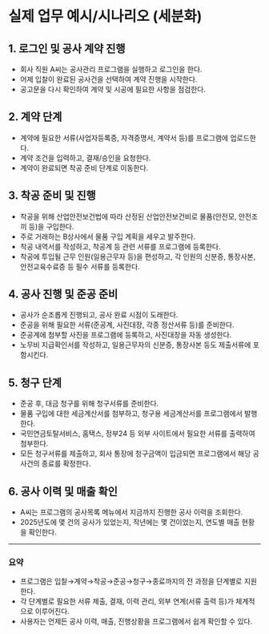 # 실제 업무 예시/시나리오 (세분화)

## 1. 로그인 및 공사 계약 진행
- 회사 직원 A씨는 공사관리 프로그램을 실행하고 로그인을 한다.
- 어제 입찰이 완료된 공사건을 선택하여 계약 진행을 시작한다.
- 공고문을 다시 확인하여 계약 및 시공에 필요한 사항을 점검한다.

## 2. 계약 단계
- 계약에 필요한 서류(사업자등록증, 자격증명서, 계약서 등)를 프로그램에 업로드한다.
- 계약 조건을 입력하고, 결재/승인을 요청한다.
- 계약이 완료되면 착공 준비 단계로 이동한다.

## 3. 착공 준비 및 진행
- 착공을 위해 산업안전보건법에 따라 산정된 산업안전보건비로 물품(안전모, 안전조끼 등)을 구입한다.
- 주로 거래하는 B상사에서 물품 구입 계획을 세우고 발주한다.
- 착공 내역서를 작성하고, 착공계 등 관련 서류를 프로그램에 등록한다.
- 착공에 투입될 근무 인원(일용근무자 등)을 편성하고, 각 인원의 신분증, 통장사본, 안전교육수료증 등 필수 서류를 등록한다.

## 4. 공사 진행 및 준공 준비
- 공사가 순조롭게 진행되고, 공사 완료 시점이 도래한다.
- 준공을 위해 필요한 서류(준공계, 사진대장, 각종 정산서류 등)를 준비한다.
- 준공계에 첨부할 사진을 프로그램에 등록하고, 사진대장을 자동 생성한다.
- 노무비 지급확인서를 작성하고, 일용근무자의 신분증, 통장사본 등도 제출서류에 포함시킨다.

## 5. 청구 단계
- 준공 후, 대금 청구를 위해 청구서류를 준비한다.
- 물품 구입에 대한 세금계산서를 첨부하고, 청구용 세금계산서를 프로그램에서 발행한다.
- 국민연금토탈서비스, 홈택스, 정부24 등 외부 사이트에서 필요한 서류를 출력하여 첨부한다.
- 모든 청구서류를 제출하고, 회사 통장에 청구금액이 입금되면 프로그램에서 해당 공사건의 종료를 확정한다.

## 6. 공사 이력 및 매출 확인
- A씨는 프로그램의 공사목록 메뉴에서 지금까지 진행한 공사 이력을 조회한다.
- 2025년도에 몇 건의 공사가 있었는지, 작년에는 몇 건이었는지, 연도별 매출 현황을 확인한다.

---

### 요약
- 프로그램은 입찰→계약→착공→준공→청구→종료까지의 전 과정을 단계별로 지원한다.
- 각 단계별로 필요한 서류 제출, 결재, 이력 관리, 외부 연계(서류 출력 등)가 체계적으로 이루어진다.
- 사용자는 언제든 공사 이력, 매출, 진행상황을 프로그램에서 쉽게 확인할 수 있다. 
